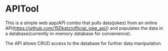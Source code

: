 # APITool

This is a simple web app/API combo that pulls data(jokes) from an online API(https://github.com/15Dkatz/official_joke_api/) and populates the data in a database(currently in-memory database for convenience).

The API allows CRUD access to the database for further data manipulation.
